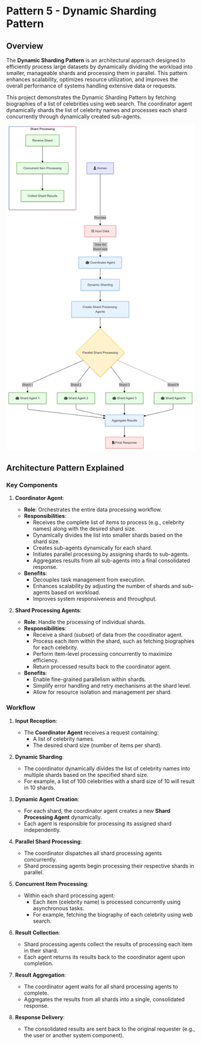 # Pattern 5 - Dynamic Sharding Pattern 

## Overview

The **Dynamic Sharding Pattern** is an architectural approach designed to efficiently process large datasets by dynamically dividing the workload into smaller, manageable shards and processing them in parallel. This pattern enhances scalability, optimizes resource utilization, and improves the overall performance of systems handling extensive data or requests.

This project demonstrates the Dynamic Sharding Pattern by fetching biographies of a list of celebrities using web search. The coordinator agent dynamically shards the list of celebrity names and processes each shard concurrently through dynamically created sub-agents.

<p align="center">
    <img src="../../../img/framework/dynamic_sharding.png" alt="Dynamic Sharding" width="500"/>
</p>

## Architecture Pattern Explained

### Key Components

1. **Coordinator Agent**:
   - **Role**: Orchestrates the entire data processing workflow.
   - **Responsibilities**:
     - Receives the complete list of items to process (e.g., celebrity names) along with the desired shard size.
     - Dynamically divides the list into smaller shards based on the shard size.
     - Creates sub-agents dynamically for each shard.
     - Initiates parallel processing by assigning shards to sub-agents.
     - Aggregates results from all sub-agents into a final consolidated response.
   - **Benefits**:
     - Decouples task management from execution.
     - Enhances scalability by adjusting the number of shards and sub-agents based on workload.
     - Improves system responsiveness and throughput.

2. **Shard Processing Agents**:
   - **Role**: Handle the processing of individual shards.
   - **Responsibilities**:
     - Receive a shard (subset) of data from the coordinator agent.
     - Process each item within the shard, such as fetching biographies for each celebrity.
     - Perform item-level processing concurrently to maximize efficiency.
     - Return processed results back to the coordinator agent.
   - **Benefits**:
     - Enable fine-grained parallelism within shards.
     - Simplify error handling and retry mechanisms at the shard level.
     - Allow for resource isolation and management per shard.

### Workflow

1. **Input Reception**:
   - The **Coordinator Agent** receives a request containing:
     - A list of celebrity names.
     - The desired shard size (number of items per shard).

2. **Dynamic Sharding**:
   - The coordinator dynamically divides the list of celebrity names into multiple shards based on the specified shard size.
   - For example, a list of 100 celebrities with a shard size of 10 will result in 10 shards.

3. **Dynamic Agent Creation**:
   - For each shard, the coordinator agent creates a new **Shard Processing Agent** dynamically.
   - Each agent is responsible for processing its assigned shard independently.

4. **Parallel Shard Processing**:
   - The coordinator dispatches all shard processing agents concurrently.
   - Shard processing agents begin processing their respective shards in parallel.

5. **Concurrent Item Processing**:
   - Within each shard processing agent:
     - Each item (celebrity name) is processed concurrently using asynchronous tasks.
     - For example, fetching the biography of each celebrity using web search.

6. **Result Collection**:
   - Shard processing agents collect the results of processing each item in their shard.
   - Each agent returns its results back to the coordinator agent upon completion.

7. **Result Aggregation**:
   - The coordinator agent waits for all shard processing agents to complete.
   - Aggregates the results from all shards into a single, consolidated response.

8. **Response Delivery**:
   - The consolidated results are sent back to the original requester (e.g., the user or another system component).

